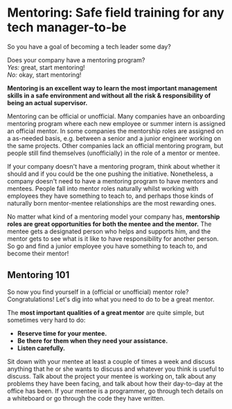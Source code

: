# Mentoring: Safe field training for any tech manager-to-be

So you have a goal of becoming a tech leader some day?

Does your company have a mentoring program?\
_Yes:_ great, start mentoring!\
_No:_ okay, start mentoring!

**Mentoring is an excellent way to learn the most important management skills in a safe environment and without all the risk & responsibility of being an actual supervisor.**

Mentoring can be official or unofficial. Many companies have an onboarding mentoring program where each new employee or summer intern is assigned an official mentor. In some companies the mentorship roles are assigned on a as-needed basis, e.g. between a senior and a junior engineer working on the same projects. Other companies lack an official mentoring program, but people still find themselves (unofficially) in the role of a mentor or mentee.

If your company doesn't have a mentoring program, think about whether it should and if you could be the one pushing the initiative. Nonetheless, a company doesn't need to have a mentoring program to have mentors and mentees. People fall into mentor roles naturally whilst working with employees they have something to teach to, and perhaps those kinds of naturally born mentor-mentee relationships are the most rewarding ones.

No matter what kind of a mentoring model your company has, **mentorship roles are great opportunities for both the mentee and the mentor.** The mentee gets a designated person who helps and supports him, and the mentor gets to see what is it like to have responsibility for another person. So go and find a junior employee you have something to teach to, and become their mentor!

## Mentoring 101

So now you find yourself in a (official or unofficial) mentor role? Congratulations! Let's dig into what you need to do to be a great mentor.

The **most important qualities of a great mentor** are quite simple, but sometimes very hard to do:

- **Reserve time for your mentee.**
- **Be there for them when they need your assistance.**
- **Listen carefully.**

Sit down with your mentee at least a couple of times a week and discuss anything that he or she wants to discuss and whatever you think is useful to discuss. Talk about the project your mentee is working on, talk about any problems they have been facing, and talk about how their day-to-day at the office has been. If your mentee is a programmer, go through tech details on a whiteboard or go through the code they have written.
